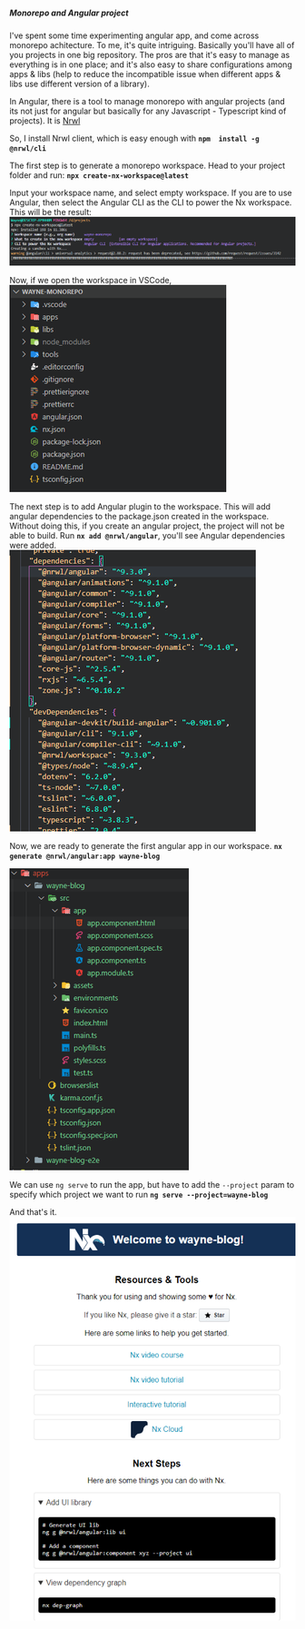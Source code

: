 ##### Monorepo and Angular project
I've spent some time experimenting angular app, and come across monorepo achitecture. To me, it's quite intriguing. Basically you'll have all of you projects in one big repository. The pros are that it's easy to manage as everything is in one place; and it's also easy to share configurations among apps & libs (help to reduce the incompatible issue when different apps & libs use different version of a library).

In Angular, there is a tool to manage monorepo with angular projects (and its not just for angular but basically for any Javascript - Typescript kind of projects). It is [Nrwl](https://nx.dev/)

So, I install Nrwl client, which is easy enough with 
**```npm  install -g @nrwl/cli```**

The first step is to generate a monorepo workspace. 
Head to your project folder and run:
**```npx create-nx-workspace@latest```**

Input your workspace name, and select empty workspace. If you are to use Angular, then select the Angular CLI as the CLI to power the Nx workspace. This will be the result:
![enter image description here](https://github.com/dothnguyen/wayne-monorepo/blob/blog-posts/blog-resources/post1/1.png?raw=true)

Now, if we open the workspace in VSCode,
![enter image description here](https://github.com/dothnguyen/wayne-monorepo/blob/blog-posts/blog-resources/post1/2.png?raw=true )

The next step is to add Angular plugin to the workspace. This will add angular dependencies to the package.json created in the workspace. Without doing this, if you create an angular project, the project will not be able to build.
Run **```nx add @nrwl/angular```**, you'll see Angular dependencies were added.
![enter image description here](https://github.com/dothnguyen/wayne-monorepo/blob/blog-posts/blog-resources/post1/4.png?raw=true)

Now, we are ready to generate the first angular app in our workspace.
**```nx generate @nrwl/angular:app wayne-blog```**

![enter image description here](https://github.com/dothnguyen/wayne-monorepo/blob/blog-posts/blog-resources/post1/6.png?raw=true)

We can use ```ng serve``` to run the app, but have to add the ```--project``` param to specify which project we want to run
**```ng serve --project=wayne-blog```**

And that's it.
![enter image description here](https://github.com/dothnguyen/wayne-monorepo/blob/blog-posts/blog-resources/post1/8.png?raw=true)